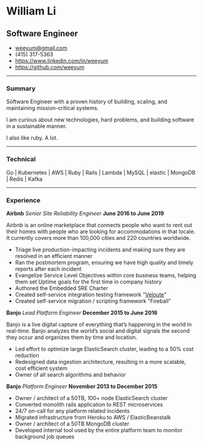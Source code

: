 # William Li
## Software Engineer

* [weeyum@gmail.com](mailto:weeyum@gmail.com)
* (415) 317-5363
* https://www.linkedin.com/in/weeyum
* https://github.com/weeyum

------

### Summary

Software Engineer with a proven history of building, scaling, and maintaining mission-critical systems.

I am curious about new technologies, hard problems, and building software in a sustainable manner.

I also like ruby. A lot.

------

### Technical

Go | Kubernetes | AWS | Ruby | Rails | Lambda | MySQL | elastic | MongoDB | Redis | Kafka

------

### Experience

**Airbnb** *Senior Site Reliability Engineer* __June 2016 to June 2019__

  Airbnb is an online marketplace that connects people who want to rent out their homes with people who are looking for accommodations in that locale. It currently   covers more than 100,000 cities and 220 countries worldwide.

- Triage live production-impacting incidents and making sure they are resolved in an efficient manner
- Ran the postmortem program, ensuring we have high quality and timely reports after each incident
- Evangelize Service Level Objectives within core business teams, helping them set Uptime goals for the first time in company history
- Authored the Embedded SRE Charter
- Created self-service integration testing framework "[Veloute](https://www.linkedin.com/in/weeyum/detail/treasury/position:818731466/?entityUrn=urn%3Ali%3Afsd_profileTreasuryMedia%3A(ACoAABC5KDQBkhbD-eHXB3jynCUId6PLnIWq2_4%2C1556683140907)&parentEntityUrn=urn%3Ali%3Afsd_profilePosition%3A(ACoAABC5KDQBkhbD-eHXB3jynCUId6PLnIWq2_4%2C818731466)&section=position%3A818731466&treasuryCount=1&lipi=urn%3Ali%3Apage%3Ad_flagship3_profile_view_base%3Bs6lW2BzjTAG80cEnXc%2BIiA%3D%3D&licu=urn%3Ali%3Acontrol%3Ad_flagship3_profile_view_base-treasury_thumbnail_cell)"
- Created self-service migration / scripting framework "Fireball"

**Banjo** *Lead Platform Engineer* __December 2015 to June 2016__

  Banjo is a live digital capture of everything that’s happening in the world in real-time.
  Banjo analyzes the world’s social and digital signals the second they occur and organizes them by time and location.

  - Led effort to optimize large ElasticSearch cluster, leading to a 50% cost reduction
  - Redesigned data ingestion architecture, resulting in a more scalable, cost efficient system
  - Owner of all search algorithms and behavior

**Banjo** *Platform Engineer* __November 2013 to December 2015__

  - Owner / architect of a 50TB, 100+ node ElasticSearch cluster
  - Converted monolith rails application to REST microservices
  - 24/7 on-call for any platform related incidents
  - Migrated infrastructure from Heroku to AWS / ElasticBeanstalk
  - Owner / architect of a 50TB MongoDB cluster
  - Developed internal tool used by the entire platform team to monitor background job queues
